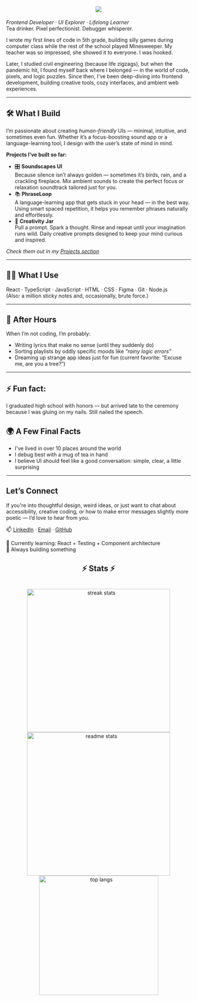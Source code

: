 <h1 align="center">
    <img src="https://readme-typing-svg.herokuapp.com/?font=Righteous&size=35&center=true&vCenter=true&width=500&height=70&duration=4000&lines=Hi+There!+👋;+I'm+Diana+Sh!;+in+case+you+wanna;+try+and+pronounce;+my+last+name+...;+it's;+SHAGIAKHMETOVA;+yeah,+I+know;" />
</h1>

*Frontend Developer · UI Explorer · Lifelong Learner*  
Tea drinker. Pixel perfectionist. Debugger whisperer.

I wrote my first lines of code in 5th grade, building silly games during computer class while the rest of the school played Minesweeper. My teacher was so impressed, she showed it to everyone. I was hooked.

Later, I studied civil engineering (because life zigzags), but when the pandemic hit, I found myself back where I belonged — in the world of code, pixels, and logic puzzles. Since then, I’ve been deep-diving into frontend development, building creative tools, cozy interfaces, and ambient web experiences.

---

## 🛠️ What I Build

I’m passionate about creating *human-friendly* UIs — minimal, intuitive, and sometimes even fun. Whether it’s a focus-boosting sound app or a language-learning tool, I design with the user’s state of mind in mind.

**Projects I’ve built so far:**

- 🎛️ **Soundscapes UI**    
Because silence isn’t always golden — sometimes it’s birds, rain, and a crackling fireplace.
Mix ambient sounds to create the perfect focus or relaxation soundtrack tailored just for you.
- 📚 **PhraseLoop**    
A language-learning app that gets stuck in your head — in the best way.
Using smart spaced repetition, it helps you remember phrases naturally and effortlessly.
- 🎨 **Creativity Jar**    
Pull a prompt. Spark a thought. Rinse and repeat until your imagination runs wild.
Daily creative prompts designed to keep your mind curious and inspired.

_Check them out in my [Projects section](#)_

---

## 👩‍💻 What I Use

React · TypeScript · JavaScript · HTML · CSS · Figma · Git · Node.js  
(Also: a million sticky notes and, occasionally, brute force.)

---

## 🎤 After Hours

When I’m not coding, I’m probably:

- Writing lyrics that make no sense (until they suddenly do)  
- Sorting playlists by oddly specific moods like *“rainy logic errors”*  
- Dreaming up strange app ideas just for fun (current favorite: “Excuse me, are you a tree?”)  

---

## ⚡ Fun fact: 
I graduated high school with honors — but arrived late to the ceremony because I was gluing on my nails. Still nailed the speech.

## 🌍 A Few Final Facts

- I've lived in over 10 places around the world  
- I debug best with a mug of tea in hand  
- I believe UI should feel like a good conversation: simple, clear, a little surprising

---

## Let’s Connect

If you're into thoughtful design, weird ideas, or just want to chat about accessibility, creative coding, or how to make error messages slightly more poetic — I’d love to hear from you.

📫 [LinkedIn](https://linkedin.com/in/diana-shagiakhmetova/) · [Email](mailto:dshagiakh@gmail.com) · [GitHub](https://github.com/chocococopie)

🧠 Currently learning: React + Testing + Component architecture  
🎯 Always building something

<h2 align="center">⚡ Stats ⚡</h2>
<br>
<div align=center>
  <img width=390 src="https://github-readme-streak-stats-salesp07.vercel.app/?user=salesp07&count_private=true&theme=react&border_radius=10" alt="streak stats"/>
  <img width=390 src="https://github-readme-stats-salesp07.vercel.app/api?username=salesp07&count_private=true&show_icons=true&theme=react&rank_icon=github&border_radius=10" alt="readme stats" />
  <br/>
  <img width=325 align="center" src="https://github-readme-stats-salesp07.vercel.app/api/top-langs/?username=salesp07&hide=HTML&langs_count=8&layout=compact&theme=react&border_radius=10&size_weight=0.5&count_weight=0.5&exclude_repo=github-readme-stats" alt="top langs" />
</div>
